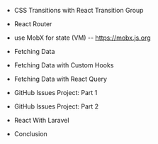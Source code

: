 - CSS Transitions with React Transition Group
- React Router

- use MobX for state (VM) -- https://mobx.js.org

- Fetching Data
- Fetching Data with Custom Hooks
- Fetching Data with React Query

- GitHub Issues Project: Part 1
- GitHub Issues Project: Part 2

- React With Laravel
- Conclusion
